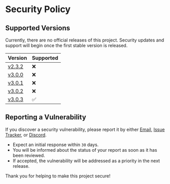 # Security Policy

## Supported Versions

Currently, there are no official releases of this project. Security updates and support will begin once the first stable version is released.

| Version | Supported          |
| ------- | ------------------ |
| [v2.3.2](https://github.com/sycanz/schedulr/releases/tag/v2.3.2) | :x:                |
| [v3.0.0](https://github.com/sycanz/schedulr/releases/tag/v3.0.0) | :x:                |
| [v3.0.1](https://github.com/sycanz/schedulr/releases/tag/v3.0.1) | :x:                |
| [v3.0.2](https://github.com/sycanz/schedulr/releases/tag/v3.0.2) | :x:                |
| [v3.0.3](https://github.com/sycanz/schedulr/releases/tag/v3.0.3) | ✅                |


## Reporting a Vulnerability

If you discover a security vulnerability, please report it by either [Email](mailto:aidenchan0397@gmail.com), [Issue Tracker](https://github.com/sycanz/schedulr/issues), or [Discord](https://discordapp.com/users/340443368326692876).

- Expect an initial response within `30` days.
- You will be informed about the status of your report as soon as it has been reviewed.
- If accepted, the vulnerability will be addressed as a priority in the next release.

Thank you for helping to make this project secure!

